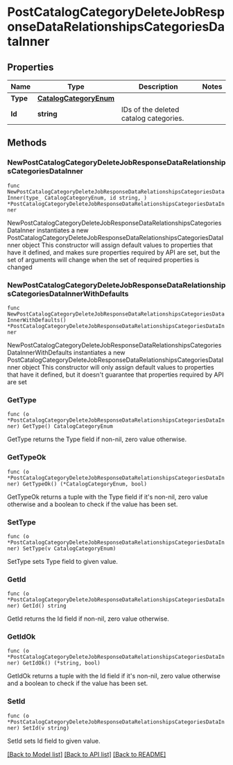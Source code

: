 # PostCatalogCategoryDeleteJobResponseDataRelationshipsCategoriesDataInner

## Properties

Name | Type | Description | Notes
------------ | ------------- | ------------- | -------------
**Type** | [**CatalogCategoryEnum**](CatalogCategoryEnum.md) |  | 
**Id** | **string** | IDs of the deleted catalog categories. | 

## Methods

### NewPostCatalogCategoryDeleteJobResponseDataRelationshipsCategoriesDataInner

`func NewPostCatalogCategoryDeleteJobResponseDataRelationshipsCategoriesDataInner(type_ CatalogCategoryEnum, id string, ) *PostCatalogCategoryDeleteJobResponseDataRelationshipsCategoriesDataInner`

NewPostCatalogCategoryDeleteJobResponseDataRelationshipsCategoriesDataInner instantiates a new PostCatalogCategoryDeleteJobResponseDataRelationshipsCategoriesDataInner object
This constructor will assign default values to properties that have it defined,
and makes sure properties required by API are set, but the set of arguments
will change when the set of required properties is changed

### NewPostCatalogCategoryDeleteJobResponseDataRelationshipsCategoriesDataInnerWithDefaults

`func NewPostCatalogCategoryDeleteJobResponseDataRelationshipsCategoriesDataInnerWithDefaults() *PostCatalogCategoryDeleteJobResponseDataRelationshipsCategoriesDataInner`

NewPostCatalogCategoryDeleteJobResponseDataRelationshipsCategoriesDataInnerWithDefaults instantiates a new PostCatalogCategoryDeleteJobResponseDataRelationshipsCategoriesDataInner object
This constructor will only assign default values to properties that have it defined,
but it doesn't guarantee that properties required by API are set

### GetType

`func (o *PostCatalogCategoryDeleteJobResponseDataRelationshipsCategoriesDataInner) GetType() CatalogCategoryEnum`

GetType returns the Type field if non-nil, zero value otherwise.

### GetTypeOk

`func (o *PostCatalogCategoryDeleteJobResponseDataRelationshipsCategoriesDataInner) GetTypeOk() (*CatalogCategoryEnum, bool)`

GetTypeOk returns a tuple with the Type field if it's non-nil, zero value otherwise
and a boolean to check if the value has been set.

### SetType

`func (o *PostCatalogCategoryDeleteJobResponseDataRelationshipsCategoriesDataInner) SetType(v CatalogCategoryEnum)`

SetType sets Type field to given value.


### GetId

`func (o *PostCatalogCategoryDeleteJobResponseDataRelationshipsCategoriesDataInner) GetId() string`

GetId returns the Id field if non-nil, zero value otherwise.

### GetIdOk

`func (o *PostCatalogCategoryDeleteJobResponseDataRelationshipsCategoriesDataInner) GetIdOk() (*string, bool)`

GetIdOk returns a tuple with the Id field if it's non-nil, zero value otherwise
and a boolean to check if the value has been set.

### SetId

`func (o *PostCatalogCategoryDeleteJobResponseDataRelationshipsCategoriesDataInner) SetId(v string)`

SetId sets Id field to given value.



[[Back to Model list]](../README.md#documentation-for-models) [[Back to API list]](../README.md#documentation-for-api-endpoints) [[Back to README]](../README.md)


